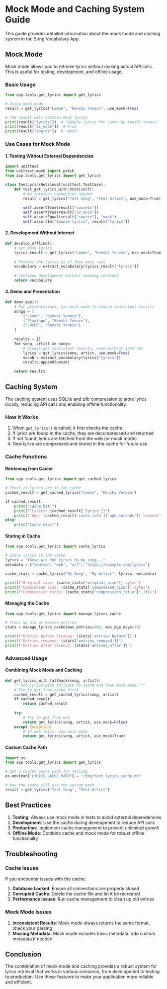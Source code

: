 # Mock Mode and Caching System Guide

This guide provides detailed information about the mock mode and caching system in the Song Vocabulary App.

## Mock Mode

Mock mode allows you to retrieve lyrics without making actual API calls. This is useful for testing, development, and offline usage.

### Basic Usage

```python
from app.tools.get_lyrics import get_lyrics

# Using mock mode
result = get_lyrics("Lemon", "Kenshi Yonezu", use_mock=True)

# The result will contain mock lyrics
print(result["lyrics"])  # "Sample lyrics for Lemon by Kenshi Yonezu"
print(result["is_mock"])  # True
print(result["source"])  # "mock"
```

### Use Cases for Mock Mode

#### 1. Testing Without External Dependencies

```python
import unittest
from unittest.mock import patch
from app.tools.get_lyrics import get_lyrics

class TestLyricsRetrieval(unittest.TestCase):
    def test_get_lyrics_with_mock(self):
        # No internet connection needed
        result = get_lyrics("Test Song", "Test Artist", use_mock=True)
        
        self.assertTrue(result["success"])
        self.assertTrue(result["is_mock"])
        self.assertEqual(result["source"], "mock")
        self.assertIn("Sample lyrics", result["lyrics"])
```

#### 2. Development Without Internet

```python
def develop_offline():
    # Get mock lyrics
    lyrics_result = get_lyrics("Lemon", "Kenshi Yonezu", use_mock=True)
    
    # Process the lyrics as if they were real
    vocabulary = extract_vocabulary(lyrics_result["lyrics"])
    
    # Continue development without needing internet
    return vocabulary
```

#### 3. Demo and Presentation

```python
def demo_app():
    # For presentations, use mock mode to ensure consistent results
    songs = [
        ("Lemon", "Kenshi Yonezu"),
        ("Flamingo", "Kenshi Yonezu"),
        ("LOSER", "Kenshi Yonezu")
    ]
    
    results = []
    for song, artist in songs:
        # Always get consistent results, even without internet
        lyrics = get_lyrics(song, artist, use_mock=True)
        vocab = extract_vocabulary(lyrics["lyrics"])
        results.append(vocab)
    
    return results
```

## Caching System

The caching system uses SQLite and zlib compression to store lyrics locally, reducing API calls and enabling offline functionality.

### How It Works

1. When `get_lyrics()` is called, it first checks the cache
2. If lyrics are found in the cache, they are decompressed and returned
3. If not found, lyrics are fetched from the web (or mock mode)
4. New lyrics are compressed and stored in the cache for future use

### Cache Functions

#### Retrieving from Cache

```python
from app.tools.get_lyrics import get_cached_lyrics

# Check if lyrics are in the cache
cached_result = get_cached_lyrics("Lemon", "Kenshi Yonezu")

if cached_result:
    print("Cache hit!")
    print(f"Lyrics: {cached_result['lyrics']}")
    print(f"Age: {cached_result['cache_info']['age_seconds']} seconds")
else:
    print("Cache miss!")
```

#### Storing in Cache

```python
from app.tools.get_lyrics import cache_lyrics

# Store lyrics in the cache
lyrics = "These are the lyrics to my song..."
metadata = {"source": "web", "url": "https://example.com/lyrics"}

cache_stats = cache_lyrics("My Song", "My Artist", lyrics, metadata)

print(f"Original size: {cache_stats['original_size']} bytes")
print(f"Compressed size: {cache_stats['compressed_size']} bytes")
print(f"Compression ratio: {cache_stats['compression_ratio']:.2f}x")
```

#### Managing the Cache

```python
from app.tools.get_lyrics import manage_lyrics_cache

# Clean up old or excess entries
stats = manage_lyrics_cache(max_entries=500, max_age_days=30)

print(f"Entries before cleanup: {stats['entries_before']}")
print(f"Entries removed: {stats['entries_removed']}")
print(f"Entries after cleanup: {stats['entries_after']}")
```

### Advanced Usage

#### Combining Mock Mode and Caching

```python
def get_lyrics_with_fallback(song, artist):
    """Get lyrics with fallback to cache and then mock mode."""
    # Try to get from cache first
    cached_result = get_cached_lyrics(song, artist)
    if cached_result:
        return cached_result
    
    try:
        # Try to get from web
        return get_lyrics(song, artist, use_mock=False)
    except Exception:
        # If web fails, use mock mode
        return get_lyrics(song, artist, use_mock=True)
```

#### Custom Cache Path

```python
import os
from app.tools.get_lyrics import get_lyrics

# Set a custom cache path for testing
os.environ["LYRICS_CACHE_PATH"] = "/tmp/test_lyrics_cache.db"

# Now the cache will use the custom path
result = get_lyrics("Test Song", "Test Artist")
```

## Best Practices

1. **Testing**: Always use mock mode in tests to avoid external dependencies
2. **Development**: Use the cache during development to reduce API calls
3. **Production**: Implement cache management to prevent unlimited growth
4. **Offline Mode**: Combine cache and mock mode for robust offline functionality

## Troubleshooting

### Cache Issues

If you encounter issues with the cache:

1. **Database Locked**: Ensure all connections are properly closed
2. **Corrupted Cache**: Delete the cache file and let it be recreated
3. **Performance Issues**: Run cache management to clean up old entries

### Mock Mode Issues

1. **Inconsistent Results**: Mock mode always returns the same format, check your parsing
2. **Missing Metadata**: Mock mode includes basic metadata; add custom metadata if needed

## Conclusion

The combination of mock mode and caching provides a robust system for lyrics retrieval that works in various scenarios, from development to testing to production. Use these features to make your application more reliable and efficient.
